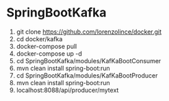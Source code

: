 # SpringBootKafka

1. git clone https://github.com/lorenzolince/docker.git
2. cd docker/kafka
3. docker-compose pull
4. docker-compose up -d 
5. cd SpringBootKafka/modules/KafKaBootConsumer 
6. mvn clean install spring-boot:run
7. cd SpringBootKafka/modules/KafKaBootProducer
8. mvn clean install spring-boot:run 
9. localhost:8088/api/producer/mytext


